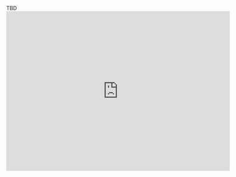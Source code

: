 <html>
  <head>
    <title>
      comp
    </title>
      <script type="text/javascript">
	     
	      <iframe src="https://www.facebook.com/plugins/video.php?href=https%3A%2F%2Fwww.facebook.com%2FSamsungHK%2Fvideos%2F2072243959497505%2F&show_text=0&width=560" width="560" height="373" style="border:none;overflow:hidden" scrolling="no" frameborder="0" allowTransparency="true" allowFullScreen="true"></iframe>
        function fetchGroups(url, cb, data) {
	if(!data) data = [];
	
	$.ajax({
		
		dataType:'jsonp',
		method:'get',
		url:url,
		success:function(result) {
			console.log('back with ' + result.data.length +' results');
			console.dir(result);
			//add to data
			data.push.apply(data, result.data);
			if(result.meta.next_link) {
				var nextUrl = result.meta.next_link;
				fetchGroups(nextUrl, cb, data);
			} else {
				cb(data);	
			}
		}
	});	
	
}

$(document).ready(function() {
	
	var $results = $("#results");

	$results.html("<p>Finding meetups with Ionic in the description.</p>");

	fetchGroups("https://api.meetup.com/find/groups?&photo-host=public&page=50&text=ionic&sig_id=2109318&radius=global&order=newest&sig=ad335a79ccce2b1bb65b27fe10ea6836305e5533&callback=?", function(res) {
		console.log("totally done");
		console.dir(res);	

		var s = "";
		for(var i=0;i<res.length; i++) {
			var group = res[i];
			s += "<h2>"+(i+1)+" <a href='"+group.link+"'>"+group.name+"</a></h2>";
			if(group.group_photo && group.group_photo.thumb_link) {
				s += "<img src=\"" + group.group_photo.thumb_link + "\" align=\"left\">";
			}
			s += "<p>Location: "+group.city + ", " + group.state + " " + group.country + "</p><br clear=\"left\">";
		}
		$results.html(s);
		
		
	});
		
});
        var queryString = window.location.search.slice(1);
        // if query string exists
        if (quertString) {
        qString = queryString.split('q=')[1].split('&')[0];
        alert(qString);
        }
        $.ajax({
  url: "https://api.meetup.com/Basel-NET-User-Group/events",
  jsonp: "callback",
  dataType: "jsonp",
  data: {
    format: "json"
  },
  success: function(response) {
    var events = response.data;
  }
});
        (function () {
  var module = angular.module('app', []);

  module.controller('MeetupEventsController', ['$scope', '$sce', MeetupEventsController]);

  MeetupEventsController.$inject = ['$scope', '$sce'];

  function MeetupEventsController($scope, $sce) {

    var vm = this;
    vm.Events = [];
    vm.scope = $scope;
    vm.loaded = false;

    vm.Refresh = function() {
      $.ajax({
        url: "https://api.meetup.com/Basel-NET-User-Group/events",
        jsonp: "callback",
        dataType: "jsonp",
        data: {
          format: "json"
        },
        success: function(response) {
          var events = response.data;

          for (var i = 0; i < events.length; i++) {
            var item = events[i];

            var eventItem = {
              Id: i,
              DisplayName: item.name,
              Description: $sce.trustAsHtml(item.description),
              Location: item.venue.name + " " + item.venue.address_1 + " " + item.venue.city,
              Time: new Date(item.time).toLocaleString(),
              Link :item.link,
            };
            vm.Events.push(eventItem)
          }
          vm.loaded = true;
          vm.scope.$apply();
        }
      });
    };
    function activate() {
      vm.Refresh();
    };
    activate();
  };
})();

      </script>
      </head>
    <body>
      <div class="row" ng-repeat="model in vm.Events track by model.Id" ng-cloak>
  <a href="" target="_blank" title="Öffnen auf meetup.com"><h3></h3></a>
  <label>Datum und Uhrzeit</label>
  <p></p>
  <label>Description</label>
  <div ng-bind-html="model.Description"></div>
  <label>Ort</label>
  <p></p>
</div>
      <blockquote class="embedly-card"><h4><a href="https://www.meetup.com/Youth-Entrepreneur-Warrior-Hong-Kong-%E9%9D%92%E5%B9%B4%E5%89%B5%E6%A5%AD%E8%BB%8D-%E9%A6%99%E6%B8%AF/">Youth Entrepreneur Warrior (Hong Kong) 青年創業軍 (香港) (Hong Kong, Hong Kong)</a></h4><p>Youth Entrepreneur Warrior is a famous youth entrepreneur organization in Hong Kong, bridging all youth entrepreneurs in Hong Kong, helping each other in this business world, and looking for any bright and new business opportunities. With regular and sometimes large-scale gathering events, we and our members are like a family, which facilitates Hong Kong youth entrepreneurs to share their feelings, their experiences and their opinions.</p></blockquote>
<script async src="//cdn.embedly.com/widgets/platform.js" charset="UTF-8"></script>
      TBD
    <iframe src="http://www.facebook.com/plugins/likebox.php?href=http%3A%2F%2Fwww.facebook.com%2FMduQuestionPapers&width=600&colorscheme=light&show_faces=true&border_color&stream=true&header=true&height=435" scrolling="yes" frameborder="0" style="border:none; overflow:hidden; width:600px; height:430px; background: white; float:left; " allowTransparency="true"></iframe>
    </body>
    </html>
  
